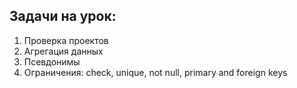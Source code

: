 ## Задачи на урок:

1. Проверка проектов
2. Агрегация данных
3. Псевдонимы
4. Ограничения: check, unique, not null, primary and foreign keys
